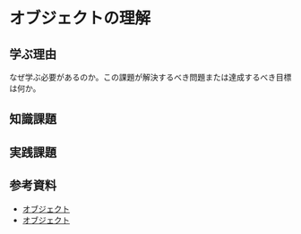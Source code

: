# オブジェクトの理解

## 学ぶ理由

なぜ学ぶ必要があるのか。この課題が解決するべき問題または達成するべき目標は何か。

## 知識課題

## 実践課題

## 参考資料

- [オブジェクト](https://jsprimer.net/basic/object/)
- [オブジェクト](https://ja.javascript.info/object)
